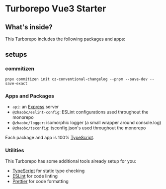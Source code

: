 # Turborepo Vue3 Starter

## What's inside?

This Turborepo includes the following packages and apps:

## setups

### commitizen

```shell
pnpx commitizen init cz-conventional-changelog --pnpm --save-dev --save-exact
```

### Apps and Packages

- `api`: an [Express](https://expressjs.com/) server
- `@zhaobc/eslint-config`: ESLint configurations used throughout the monorepo
- `@zhaobc/logger`: isomorphic logger (a small wrapper around console.log)
- `@zhaobc/tsconfig`: tsconfig.json's used throughout the monorepo

Each package and app is 100% [TypeScript](https://www.typescriptlang.org/).

### Utilities

This Turborepo has some additional tools already setup for you:

- [TypeScript](https://www.typescriptlang.org/) for static type checking
- [ESLint](https://eslint.org/) for code linting
- [Prettier](https://prettier.io) for code formatting
